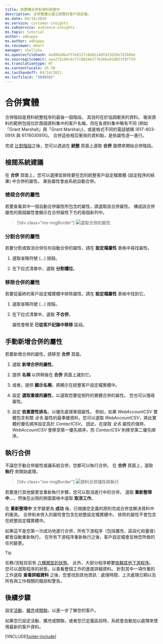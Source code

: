 ```yaml
---
title: 將實體合併到資料統整中
description: 合併實體以建立統整的客戶設定檔。
ms.date: 04/16/2020
ms.service: customer-insights
ms.subservice: audience-insights
ms.topic: tutorial
author: adkuppa
ms.author: adkuppa
ms.reviewer: mhart
manager: shellyha
ms.openlocfilehash: 4ad06a0baf57e612fc0e0214dfd23d28e7d2b6be
ms.sourcegitcommit: aaa275c60c0c77c88196277b266a91d653f8f759
ms.translationtype: HT
ms.contentlocale: zh-TW
ms.lasthandoff: 04/14/2021
ms.locfileid: "5896501"
---
```

# <a name="merge-entities"></a>合併實體

合併階段是資料統整程序的最後一個階段。 其目的在於協調衝突的資料。 衝突資料的範例包括位於兩個資料集中的客戶名稱，但在各資料集中略有不同 (例如「Grant Marshall」與「Grant Marshal」)，或是格式不同的電話號碼 (617-803-091X 與 617803091X)。 合併這些相互衝突的資料點，是依屬性逐一進行。

完成 [比對階段](match-entities.md)之後，您可以透過在 **統整** 頁面上選取 **合併** 圖標來開始合併階段。

## <a name="review-system-recommendations"></a>檢閱系統建議

在 **合併** 頁面上，您可以選擇並排除要在您的統整客戶設定檔實體 (設定程序的結果) 中合併的屬性。 某些屬性會由系統自動合併。

### <a name="view-merged-attributes"></a>檢視合併的屬性

若要查看其中一個自動合併屬性所包含的屬性，請選取該合併屬性。 構成該合併屬性的兩個屬性會顯示在合併屬性下方的兩個新列中。

> [!div class="mx-imgBorder"]
> ![選取合併的屬性](media/configure-data-merge-profile-attributes.png "選取合併的屬性")

### <a name="separate-merged-attributes"></a>分割合併的屬性

若要分割或取消合併任何自動合併的屬性，請在 **設定檔屬性** 表格中尋找屬性。

1. 選取省略符號 (...) 按鈕。
  
2. 在下拉式清單中，選取 **分割欄位**。

### <a name="remove-merged-attributes"></a>移除合併的屬性

若要從最終的客戶設定檔實體中排除屬性，請在 **設定檔屬性** 表格中找到它。

1. 選取省略符號 (...) 按鈕。
  
2. 在下拉式清單中，選取 **不合併**。

   屬性會移至 **已從客戶記錄中移除** 區段。

## <a name="manually-add-a-merged-attribute"></a>手動新增合併的屬性

若要新增合併的屬性，請移至 **合併** 頁面。

1. 選取 **新增合併的屬性**。

2. 提供 **名稱** 以供稍後在 **合併** 頁面上識別它。

3. 或者，提供 **顯示名稱**，將顯示在統整客戶設定檔實體中。

4. 設定 **選取重複的屬性**，以選取您要從相符的實體合併的屬性。 您也可以搜尋屬性。

5. 設定 **依重要性排名**，以優先處理某個屬性。 例如，如果 *WebAccountCSV* 實體包含有關 *全名* 屬性的最準確資料，您可以選取 *WebAccountCSV*，將此實體的優先順序設定高於 *ContactCSV*。 因此，在提取 *全名* 屬性的值時，*WebAccountCSV* 會移至第一優先順序，而 *ContactCSV* 則移至第二優先順序。

## <a name="run-your-merge"></a>執行合併

不論您手動合併屬性或讓系統合併，您都可以執行合併。 在 **合併** 頁面上，選取 **執行** 來開始處理。

> [!div class="mx-imgBorder"]
> ![資料合併儲存與執行](media/configure-data-merge-save-run.png "資料合併儲存與執行")

若要進行其他變更並重新執行步驟，您可以取消進行中的合併。 選取 **重新整理中...**，然後在出現的側面窗格中選取 **取消工作**。

在 **重新整理中** 文字變更為 **成功** 後，已根據您定義的原則完成合併並解決資料中的衝突。 合併和未併入的屬性會包含在統整設定檔實體中。 排除的屬性不會包含在統整設定檔實體中。

如果這不是您第一次成功地進行合併，所有下游程序（包括擴充、區段化和量值）都會自動重新執行。 在所有下游程序重新執行之後，客戶設定檔會反映您所做的任何變更。

> [!TIP]
> 任務/流程目前有 [六種類型的狀態](system.md#status-types)。 此外，大部分程序都要[依賴其他下游程序](system.md#refresh-policies)。 您可以選取程序的狀態，以查看整個工作的進度詳細資料。 針對其中一項作業的工作選取 **查看詳細資料** 之後，您會找到其他資訊：處理時間、上次處理日期以及所有與工作相關的錯誤和警告。

## <a name="next-step"></a>後續步驟

設定[活動](activities.md)、[擴充](enrichment-hub.md)或[關聯](relationships.md)，以進一步了解您的客戶。

如果您已設定活動、擴充或關聯，或者您已定義區段時，系統會自動加以處理來使用最新的客戶資料。




[!INCLUDE[footer-include](../includes/footer-banner.md)]